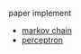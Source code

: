 paper implement

- [markov chain](https://github.com/heonyus/ai-implementation/blob/main/Markov-Chain/markov-chain.ipynb)
- [perceptron](https://github.com/heonyus/ai-implementation/blob/main/The-Perceptron/perceptron.ipynb)
